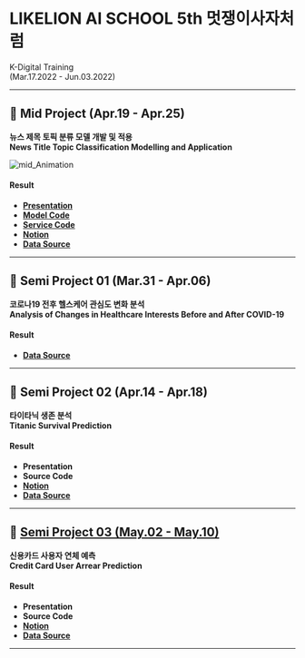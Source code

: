 # LIKELION AI SCHOOL 5th 멋쟁이사자처럼
K-Digital Training    
(Mar.17.2022 - Jun.03.2022)    

---
## 🦸 Mid Project (Apr.19 - Apr.25)  

**뉴스 제목 토픽 분류 모델 개발 및 적용**        
**News Title Topic Classification Modelling and Application**      

![mid_Animation](https://user-images.githubusercontent.com/62808393/168309486-3cc79304-e98e-42c2-91ca-b6912ea6d734.gif)

#### Result
- [**Presentation**](https://github.com/SeungukJeong/LIKELION_AI_SCHOOL_5th/blob/main/Mid_Project/Mid_Proj_presentation.pdf)
- [**Model Code**](https://github.com/SeungukJeong/LIKELION_AI_SCHOOL_5th/blob/main/Mid_Project/Mid_Proj_Final_Code.ipynb)
- [**Service Code**](https://github.com/SeungukJeong/LIKELION_AI_SCHOOL_5th/tree/main/Mid_Project/Service_Webpage)
- [**Notion**](https://seunguk0214.notion.site/Semi-02-Mid-7615ac45a6ef4189ba7b1d1a1108a45d)
- [**Data Source**](https://dacon.io/competitions/official/235747/overview/description)
---  

## 🌸 Semi Project 01 (Mar.31 - Apr.06)  
**코로나19 전후 헬스케어 관심도 변화 분석**  
**Analysis of Changes in Healthcare Interests Before and After COVID-19**  

#### Result





- [**Data Source**](https://www.data.go.kr/data/15004104/openapi.do)
---

## 🦸 Semi Project 02 (Apr.14 - Apr.18)  
**타이타닉 생존 분석**  
**Titanic Survival Prediction**  

#### Result
- **Presentation**  
- **Source Code**  
- [**Notion**](https://seunguk0214.notion.site/Semi-02-Mid-7615ac45a6ef4189ba7b1d1a1108a45d)  
- [**Data Source**](https://www.kaggle.com/c/titanic)  
---

## 🦆 [Semi Project 03 (May.02 - May.10)](https://github.com/SeungukJeong/LIKELION_Semi_Project_03)    
**신용카드 사용자 연체 예측**  
**Credit Card User Arrear Prediction**  

#### Result
- **Presentation**
- **Source Code**  
- [**Notion**](https://seunguk0214.notion.site/Semi-03-662e05b2939040bf917225b058f6322c)
- [**Data Source**](https://www.dacon.io/competitions/official/235713/overview/description)
---

